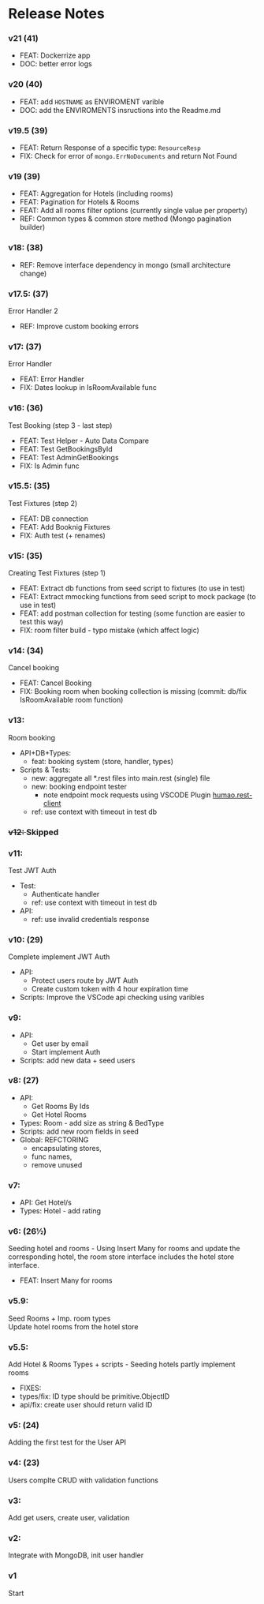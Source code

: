 # Release Notes

### v21 (41)
- FEAT: Dockerrize app
- DOC: better error logs

### v20 (40)
- FEAT: add ```HOSTNAME``` as ENVIROMENT varible
- DOC: add the ENVIROMENTS insructions into the Readme.md


### v19.5 (39)
- FEAT: Return Response of a specific type: ```ResourceResp```
- FIX: Check for error of ```mongo.ErrNoDocuments``` and return Not Found


### v19 (39)
- FEAT: Aggregation for Hotels (including rooms)
- FEAT: Pagination for Hotels & Rooms
- FEAT: Add all rooms filter options (currently single value per property)
- REF: Common types & common store method (Mongo pagination builder)


### v18: (38)
- REF: Remove interface dependency in mongo (small architecture change)


### v17.5: (37)
Error Handler 2
- REF: Improve custom booking errors 

### v17: (37)
Error Handler
- FEAT: Error Handler 
- FIX: Dates lookup in IsRoomAvailable func


### v16: (36)
Test Booking (step 3 - last step)
- FEAT: Test Helper -  Auto Data Compare 
- FEAT: Test GetBookingsById
- FEAT: Test AdminGetBookings
- FIX: Is Admin func


### v15.5: (35)
Test Fixtures (step 2)
- FEAT: DB connection 
- FEAT: Add Booknig Fixtures
- FIX: Auth test (+ renames)


### v15: (35)
Creating Test Fixtures (step 1)
- FEAT: Extract db functions from seed script to fixtures (to use in test)
- FEAT: Extract mmocking functions from seed script to mock package (to use in test)
- FEAT: add postman collection for testing (some function are easier to test this way)
- FIX: room filter build - typo mistake (which affect logic)


### v14: (34)
Cancel booking
- FEAT: Cancel Booking
- FIX: Booking room when booking collection is missing 
    (commit: db/fix IsRoomAvailable room function)


### v13:
Room booking
- API+DB+Types:
    - feat: booking system (store, handler, types)
- Scripts & Tests:
    - new: aggregate all *.rest files into main.rest (single) file 
    - new: booking endpoint tester
        * note endpoint mock requests using VSCODE Plugin [humao.rest-client](https://marketplace.visualstudio.com/items?itemName=humao.rest-client)
    - ref: use context with timeout in test db

### <strike> v12: </strike>Skipped

### v11:
Test JWT Auth
- Test: 
    - Authenticate handler
    - ref: use context with timeout in test db
- API:
    - ref: use invalid credentials response 

### v10: (29)
Complete implement JWT Auth
- API: 
    - Protect users route by JWT Auth
    - Create custom token with 4 hour expiration time 
- Scripts: Improve the VSCode api checking using varibles
    
### v9:
- API: 
    - Get user by email
    - Start implement Auth    
- Scripts: add new data + seed users
    

### v8: (27)
- API: 
    - Get Rooms By Ids
    - Get Hotel Rooms
- Types: Room - add size as string & BedType
- Scripts: add new room fields in seed 
- Global: REFCTORING 
    - encapsulating stores, 
    - func names,
    - remove unused

### v7:
- API: Get Hotel/s
- Types: Hotel - add rating

### v6: (26½)
Seeding hotel and rooms - 
Using Insert Many for rooms and update the corresponding hotel,
the room store interface includes the hotel store interface.

- FEAT: Insert Many for rooms

### v5.9:
Seed Rooms + Imp. room types  
Update hotel rooms from the hotel store
 
### v5.5:
Add Hotel & Rooms Types + scripts - Seeding hotels
partly implement rooms
- FIXES:
 - types/fix: ID type should be primitive.ObjectID
 - api/fix: create user should return valid ID 

### v5: (24)
Adding the first test for the User API

### v4: (23)
Users complte CRUD with validation functions

### v3:
Add get users, create user, validation

### v2: 
Integrate with MongoDB, init user handler

### v1
Start